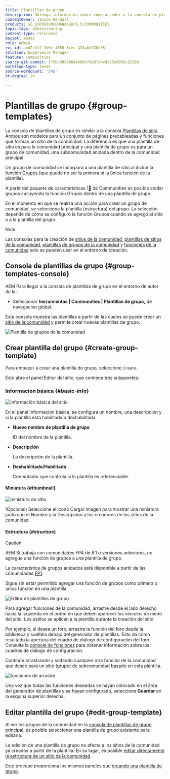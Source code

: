 ```yaml
---
title: Plantillas de grupo
description: Obtenga información sobre cómo acceder a la consola de plantillas de grupo para un conjunto de páginas precableadas y funciones que forman un sitio de la comunidad.
contentOwner: Janice Kendall
products: SG_EXPERIENCEMANAGER/6.5/COMMUNITIES
topic-tags: administering
content-type: reference
docset: aem65
role: Admin
exl-id: aed2c3f2-1b5e-4065-8cec-433abb738ef5
solution: Experience Manager
feature: Communities
source-git-commit: 1f56c99980846400cfde8fa4e9a55e885bc2258d
workflow-type: tm+mt
source-wordcount: '545'
ht-degree: 2%

---
```


# Plantillas de grupo {#group-templates}

La consola de plantillas de grupo es similar a la consola [Plantillas de sitio](/help/communities/sites.md). Ambos son modelos para un conjunto de páginas precableadas y funciones que forman un sitio de la comunidad. La diferencia es que una plantilla de sitio es para la comunidad principal y una plantilla de grupo es para un grupo de comunidad, una subcomunidad anidada dentro de la comunidad principal.

Un grupo de comunidad se incorpora a una plantilla de sitio al incluir la función [Grupos](/help/communities/functions.md#groups-function) (que puede no ser la primera ni la única función de la plantilla).

A partir del paquete de características 1[&#128279;](/help/communities/deploy-communities.md#latestfeaturepack) de Communities es posible anidar grupos incluyendo la función Grupos dentro de una plantilla de grupo.

En el momento en que se realiza una acción para crear un grupo de comunidad, se selecciona la plantilla (estructura) del grupo. La selección depende de cómo se configuró la función Grupos cuando se agregó al sitio o a la plantilla del grupo.

>[!NOTE]
>
>Las consolas para la creación de [sitios de la comunidad](/help/communities/sites-console.md), [plantillas de sitios de la comunidad](/help/communities/sites.md), [plantillas de grupos de la comunidad](/help/communities/tools-groups.md) y [funciones de la comunidad](/help/communities/functions.md) solo se pueden usar en el entorno de creación.

## Consola de plantillas de grupo {#group-templates-console}

AEM Para llegar a la consola de plantillas de grupo en el entorno de autor de la:

* Seleccionar **herramientas | Communities | Plantillas de grupo,** de navegación global.

Esta consola muestra las plantillas a partir de las cuales se puede crear un [sitio de la comunidad](/help/communities/sites-console.md) y permite crear nuevas plantillas de grupo.

![Plantilla de grupos de la comunidad](assets/groups-template.png)

## Crear plantilla del grupo {#create-group-template}

Para empezar a crear una plantilla de grupo, seleccione `Create`.

Esto abre el panel Editor del sitio, que contiene tres subpaneles:

### Información básica {#basic-info}

![información básica del sitio](assets/site-basic-info.png)

En el panel Información básica, se configura un nombre, una descripción y si la plantilla está habilitada o deshabilitada:

* **Nuevo nombre de plantilla de grupo**

  ID del nombre de la plantilla.

* **Descripción**

  La descripción de la plantilla.

* **Deshabilitado/Habilitado**

  Conmutador que controla si la plantilla es referenciable.

#### Miniatura    {#thumbnail}

![miniatura de sitio](assets/site-thumbnail.png)

(Opcional) Seleccione el icono Cargar imagen para mostrar una miniatura junto con el Nombre y la Descripción a los creadores de los sitios de la comunidad.

#### Estructura {#structure}

>[!CAUTION]
>
>AEM Si trabaja con comunidades FP4 de 6.1 o versiones anteriores, no agregue una función de grupos a una plantilla de grupo.
>
>La característica de grupos anidados está disponible a partir de las comunidades [FP1](/help/communities/communities.md#latestfeaturepack).
>
>Sigue sin estar permitido agregar una función de grupos como primera o única función en una plantilla.

![Editor de plantillas de grupo](assets/template-editor.png)

Para agregar funciones de la comunidad, arrastre desde el lado derecho hacia la izquierda en el orden en que deben aparecer los vínculos de menú del sitio. Los estilos se aplican a la plantilla durante la creación del sitio.

Por ejemplo, si desea un foro, arrastre la función del foro desde la biblioteca y suéltela debajo del generador de plantillas. Esto da como resultado la apertura del cuadro de diálogo de configuración del foro. Consulte la [consola de funciones](/help/communities/functions.md) para obtener información sobre los cuadros de diálogo de configuración.

Continúe arrastrando y soltando cualquier otra función de la comunidad que desee para un sitio (grupo) de subcomunidad basado en esta plantilla.

![funciones de arrastre](assets/dragfunctions.png)

Una vez que todas las funciones deseadas se hayan colocado en el área del generador de plantillas y se hayan configurado, seleccione **Guardar** en la esquina superior derecha.

## Editar plantilla del grupo {#edit-group-template}

Al ver los grupos de la comunidad en la [consola de plantillas de grupo](#group-templates-console) principal, es posible seleccionar una plantilla de grupo existente para editarla.

La edición de una plantilla de grupo no afecta a los sitios de la comunidad ya creados a partir de la plantilla. En su lugar, es posible [editar directamente la estructura de un sitio de la comunidad](/help/communities/sites-console.md#modify-structure).

Este proceso proporciona los mismos paneles que [creando una plantilla de grupo](#create-group-template).
